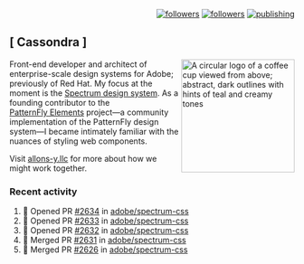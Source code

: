 <p align="right"><a rel="me" href="https://front-end.social/@castastrophe">
    <img alt="followers" title="Follow me on Mastodon" src="https://img.shields.io/mastodon/follow/109297102751309835?domain=https%3A%2F%2Ffront-end.social&label=Follow&logo=mastodon&logoColor=white&style=for-the-badge&labelColor=008080&color=006969"/></a>
  <a href="https://codepen.io/castastrophe/">
    <img alt="followers" title="Follow me on CodePen" src="https://img.shields.io/badge/23-1?color=640464&labelColor=7c007c&style=for-the-badge&logo=codepen&label=Follow"/></a>
<a href="https://castastrophe.medium.com/">
    <img alt="publishing" title="View articles on Medium" src="https://img.shields.io/badge/107-1?color=666&labelColor=444&label=subscribe&logo=medium&logoColor=white&style=for-the-badge"/></a>
</p>

## [&nbsp;Cassondra&nbsp;]

<img align="right" src="https://github-production-user-asset-6210df.s3.amazonaws.com/1840295/253016758-ba468774-1cd3-42c2-8f43-947b5eeb5edf.png" height="200" alt="A circular logo of a coffee cup viewed from above; abstract, dark outlines with hints of teal and creamy tones">

Front-end developer and architect of enterprise-scale design systems for Adobe; previously of Red Hat. My focus at the moment is the [Spectrum design system](https://github.com/adobe/spectrum-css). As a founding contributor to the [PatternFly&nbsp;Elements](https://github.com/patternfly/patternfly-elements) project&mdash;a community implementation of the PatternFly design system&mdash;I became intimately familiar with the nuances of styling web components.

Visit [allons-y.llc](http://allons-y.llc/) for more about how we might work together.

### Recent activity

<!--START_SECTION:activity-->
1. 💪 Opened PR [#2634](https://github.com/adobe/spectrum-css/pull/2634) in [adobe/spectrum-css](https://github.com/adobe/spectrum-css)
2. 💪 Opened PR [#2633](https://github.com/adobe/spectrum-css/pull/2633) in [adobe/spectrum-css](https://github.com/adobe/spectrum-css)
3. 💪 Opened PR [#2632](https://github.com/adobe/spectrum-css/pull/2632) in [adobe/spectrum-css](https://github.com/adobe/spectrum-css)
4. 🎉 Merged PR [#2631](https://github.com/adobe/spectrum-css/pull/2631) in [adobe/spectrum-css](https://github.com/adobe/spectrum-css)
5. 🎉 Merged PR [#2626](https://github.com/adobe/spectrum-css/pull/2626) in [adobe/spectrum-css](https://github.com/adobe/spectrum-css)
<!--END_SECTION:activity-->
